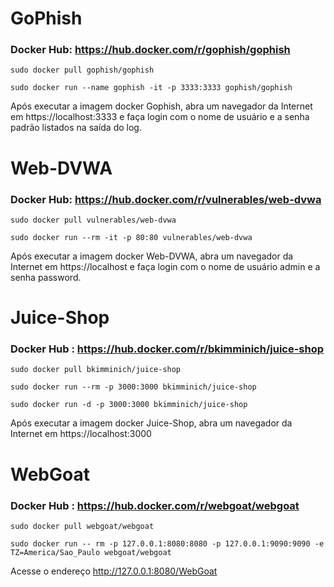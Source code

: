 # GoPhish

### Docker Hub: https://hub.docker.com/r/gophish/gophish
```
sudo docker pull gophish/gophish
```
```
sudo docker run --name gophish -it -p 3333:3333 gophish/gophish
``` 
Após executar a imagem docker Gophish, abra um navegador da Internet em https://localhost:3333⁠ e faça login com o nome de usuário e a senha padrão listados na saída do log.

# Web-DVWA

### Docker Hub: https://hub.docker.com/r/vulnerables/web-dvwa
```
sudo docker pull vulnerables/web-dvwa
```
```
sudo docker run --rm -it -p 80:80 vulnerables/web-dvwa 
``` 
Após executar a imagem docker Web-DVWA, abra um navegador da Internet em https://localhost⁠ e faça login com o nome de usuário admin e a senha password.

# Juice-Shop

### Docker Hub : https://hub.docker.com/r/bkimminich/juice-shop
```
sudo docker pull bkimminich/juice-shop
```
```
sudo docker run --rm -p 3000:3000 bkimminich/juice-shop
```
```
sudo docker run -d -p 3000:3000 bkimminich/juice-shop
```
Após executar a imagem docker Juice-Shop, abra um navegador da Internet em https://localhost⁠:3000

# WebGoat

### Docker Hub : https://hub.docker.com/r/webgoat/webgoat
```
sudo docker pull webgoat/webgoat
```
```
sudo docker run -- rm -p 127.0.0.1:8080:8080 -p 127.0.0.1:9090:9090 -e TZ=America/Sao_Paulo webgoat/webgoat
```
Acesse o endereço http://127.0.0.1:8080/WebGoat
